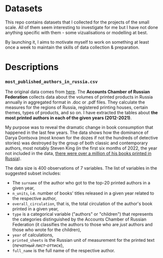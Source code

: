 # Datasets

This repo contains datasets that I collected for the projects of the small scale. All of them seem interesting to investigate for me but I have not done anything specific with them - some vizualisations or modelling at best.

By launching it, I aims to motivate myself to work on something at least once a week to maintain the skills of data collection & preparation.

# Descriptions

### `most_published_authors_in_russia.csv`

The original data comes from [here](https://www.bookchamber.ru/statistics.html). The **Accounts Chamber of Russian Federation** collects data about the volumes of printed products in Russia annually in aggregated format in .doc or .pdf files. They calculate the measures for the regions of Russia, registered printing houses, certain themes, types of products, and so on. I have extracted the tables about **the most printed authors in each of the given years (2012-2021)**.

My purpose was to reveal the dramatic change in book consumption that happened in the last few years. The data shows how the dominance of Darya Dontsova (most known for the dozes if not the hundreds of detective stories) was destroyed by the group of both classic and contemporary authors, most notably Steven King (in the first six months of 2022, the year not included in the data, [there were over a million of his books printed in Russia](https://daily.afisha.ru/news/66146-stiven-king-stal-samym-izdavaemym-v-rossii-avtorom-2022-goda/)).

The data size is 400 observations of 7 variables. The list of variables in the suggested subset includes:
  - The `surname` of the author who got to the top-20 printed authors in a given year,
  - `n_units`, i.e. number of books' titles released in a given year related to the respective author,
  - `overall_circulation`, that is, the total circulation of the author's book printed in a given year,
  - `type` is a categorical variable ("authors" or "children") that represents the categories distinguished by the Accounts Chamber of Russian Federation (it classifies the authors to those who are *just* authors and those who wrote for the children),
  - `year` of calculations,
  - `printed_sheets` is the Russian unit of measurement for the printed text (*печатный лист-оттиск*),
  - `full_name` is the full name of the respective author.
  
  
